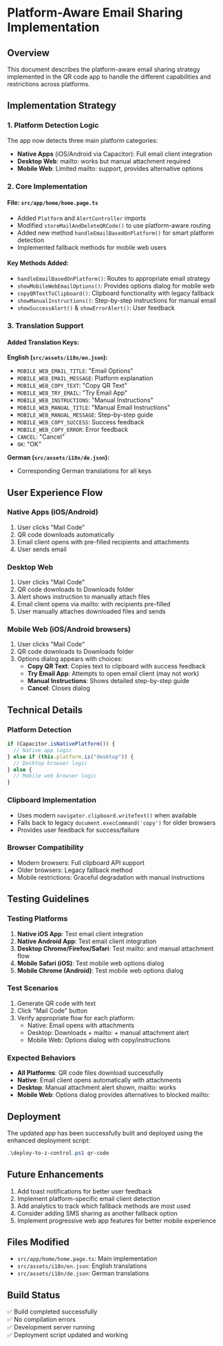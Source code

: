 # Platform-Aware Email Sharing Implementation

## Overview

This document describes the platform-aware email sharing strategy implemented in the QR code app to handle the different capabilities and restrictions across platforms.

## Implementation Strategy

### 1. Platform Detection Logic

The app now detects three main platform categories:

- **Native Apps** (iOS/Android via Capacitor): Full email client integration
- **Desktop Web**: mailto: works but manual attachment required
- **Mobile Web**: Limited mailto: support, provides alternative options

### 2. Core Implementation

#### File: `src/app/home/home.page.ts`

- Added `Platform` and `AlertController` imports
- Modified `storeMailAndDeleteQRCode()` to use platform-aware routing
- Added new method `handleEmailBasedOnPlatform()` for smart platform detection
- Implemented fallback methods for mobile web users

#### Key Methods Added:

- `handleEmailBasedOnPlatform()`: Routes to appropriate email strategy
- `showMobileWebEmailOptions()`: Provides options dialog for mobile web
- `copyQRTextToClipboard()`: Clipboard functionality with legacy fallback
- `showManualInstructions()`: Step-by-step instructions for manual email
- `showSuccessAlert()` & `showErrorAlert()`: User feedback

### 3. Translation Support

#### Added Translation Keys:

**English (`src/assets/i18n/en.json`):**

- `MOBILE_WEB_EMAIL_TITLE`: "Email Options"
- `MOBILE_WEB_EMAIL_MESSAGE`: Platform explanation
- `MOBILE_WEB_COPY_TEXT`: "Copy QR Text"
- `MOBILE_WEB_TRY_EMAIL`: "Try Email App"
- `MOBILE_WEB_INSTRUCTIONS`: "Manual Instructions"
- `MOBILE_WEB_MANUAL_TITLE`: "Manual Email Instructions"
- `MOBILE_WEB_MANUAL_MESSAGE`: Step-by-step guide
- `MOBILE_WEB_COPY_SUCCESS`: Success feedback
- `MOBILE_WEB_COPY_ERROR`: Error feedback
- `CANCEL`: "Cancel"
- `OK`: "OK"

**German (`src/assets/i18n/de.json`):**

- Corresponding German translations for all keys

## User Experience Flow

### Native Apps (iOS/Android)

1. User clicks "Mail Code"
2. QR code downloads automatically
3. Email client opens with pre-filled recipients and attachments
4. User sends email

### Desktop Web

1. User clicks "Mail Code"
2. QR code downloads to Downloads folder
3. Alert shows instruction to manually attach files
4. Email client opens via mailto: with recipients pre-filled
5. User manually attaches downloaded files and sends

### Mobile Web (iOS/Android browsers)

1. User clicks "Mail Code"
2. QR code downloads to Downloads folder
3. Options dialog appears with choices:
   - **Copy QR Text**: Copies text to clipboard with success feedback
   - **Try Email App**: Attempts to open email client (may not work)
   - **Manual Instructions**: Shows detailed step-by-step guide
   - **Cancel**: Closes dialog

## Technical Details

### Platform Detection

```typescript
if (Capacitor.isNativePlatform()) {
  // Native app logic
} else if (this.platform.is("desktop")) {
  // Desktop browser logic
} else {
  // Mobile web browser logic
}
```

### Clipboard Implementation

- Uses modern `navigator.clipboard.writeText()` when available
- Falls back to legacy `document.execCommand('copy')` for older browsers
- Provides user feedback for success/failure

### Browser Compatibility

- Modern browsers: Full clipboard API support
- Older browsers: Legacy fallback method
- Mobile restrictions: Graceful degradation with manual instructions

## Testing Guidelines

### Testing Platforms

1. **Native iOS App**: Test email client integration
2. **Native Android App**: Test email client integration
3. **Desktop Chrome/Firefox/Safari**: Test mailto: and manual attachment flow
4. **Mobile Safari (iOS)**: Test mobile web options dialog
5. **Mobile Chrome (Android)**: Test mobile web options dialog

### Test Scenarios

1. Generate QR code with text
2. Click "Mail Code" button
3. Verify appropriate flow for each platform:
   - Native: Email opens with attachments
   - Desktop: Downloads + mailto: + manual attachment alert
   - Mobile Web: Options dialog with copy/instructions

### Expected Behaviors

- **All Platforms**: QR code files download successfully
- **Native**: Email client opens automatically with attachments
- **Desktop**: Manual attachment alert shown, mailto: works
- **Mobile Web**: Options dialog provides alternatives to blocked mailto:

## Deployment

The updated app has been successfully built and deployed using the enhanced deployment script:

```powershell
.\deploy-to-z-control.ps1 qr-code
```

## Future Enhancements

1. Add toast notifications for better user feedback
2. Implement platform-specific email client detection
3. Add analytics to track which fallback methods are most used
4. Consider adding SMS sharing as another fallback option
5. Implement progressive web app features for better mobile experience

## Files Modified

- `src/app/home/home.page.ts`: Main implementation
- `src/assets/i18n/en.json`: English translations
- `src/assets/i18n/de.json`: German translations

## Build Status

✅ Build completed successfully  
✅ No compilation errors  
✅ Development server running  
✅ Deployment script updated and working
